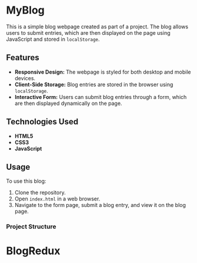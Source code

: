 # MyBlog

This is a simple blog webpage created as part of a project. The blog allows users to submit entries, which are then displayed on the page using JavaScript and stored in `localStorage`.

## Features

- **Responsive Design:** The webpage is styled for both desktop and mobile devices.
- **Client-Side Storage:** Blog entries are stored in the browser using `localStorage`.
- **Interactive Form:** Users can submit blog entries through a form, which are then displayed dynamically on the page.

## Technologies Used

- **HTML5**
- **CSS3**
- **JavaScript**

## Usage

To use this blog:

1. Clone the repository.
2. Open `index.html` in a web browser.
3. Navigate to the form page, submit a blog entry, and view it on the blog page.

### Project Structure
# BlogRedux
